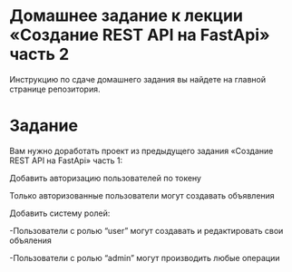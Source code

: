 # Домашнее задание к лекции «Создание REST API на FastApi» часть 2

Инструкцию по сдаче домашнего задания вы найдете на главной странице репозитория.

# Задание 
Вам нужно доработать проект из предыдущего задания «Создание REST API на FastApi» часть 1:

Добавить авторизацию пользователей по токену

Только авторизованные пользователи могут создавать объявления

Добавить систему ролей:

-Пользователи с ролью “user” могут создавать и редактировать свои объяления

-Пользователи с ролью “admin” могут производить любые операции



